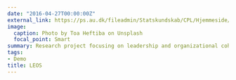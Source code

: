 ```yaml
---
date: "2016-04-27T00:00:00Z"
external_link: https://ps.au.dk/fileadmin/Statskundskab/CPL/Hjemmeside/Projektbeskrivelser/LEDELSE_AF_ORGANISATORISK_SAMMENHAENG__LEOS__.pdf
image:
  caption: Photo by Toa Heftiba on Unsplash
  focal_point: Smart
summary: Research project focusing on leadership and organizational coherence.
tags:
- Demo
title: LEOS
---
```

